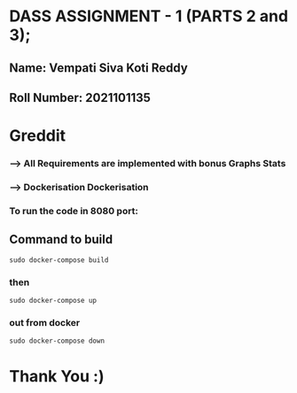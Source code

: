# DASS ASSIGNMENT - 1 (PARTS 2 and 3);

## Name: Vempati Siva Koti Reddy
## Roll Number: 2021101135
# Greddit

### --> All Requirements are implemented with bonus Graphs Stats

### --> Dockerisation Dockerisation

### To run the code in 8080 port:


## Command to build

`sudo docker-compose build` 

### then

`sudo docker-compose up`

### out from docker

`sudo docker-compose down`

# Thank You :)
